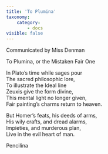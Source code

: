 ```yaml
---
title: 'To Plumina'
taxonomy:
    category:
        - docs
visible: false
---
```


<div class="author">Communicated by Miss Denman</div>

<span class="title">To Plumina, or the Mistaken Fair One</span>
  
In Plato’s time while sages pour  
The sacred philosophic lore,  
To illustrate the Ideal line  
Zeuxis give the form divine,  
This mental light no longer given,  
Fair painting’s charms return to heaven.  
  
But Homer’s feats, his deeds of arms,  
His wily crafts, and dread alarms,  
Impieties, and murderous plan,  
Live in the evil heart of man.  
  
Pencilina  
